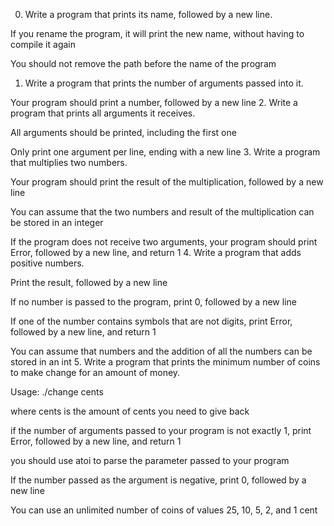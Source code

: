 0. Write a program that prints its name, followed by a new line.



If you rename the program, it will print the new name, without having to compile it again

You should not remove the path before the name of the program
1. Write a program that prints the number of arguments passed into it.



Your program should print a number, followed by a new line
2. Write a program that prints all arguments it receives.



All arguments should be printed, including the first one

Only print one argument per line, ending with a new line
3. Write a program that multiplies two numbers.



Your program should print the result of the multiplication, followed by a new line

You can assume that the two numbers and result of the multiplication can be stored in an integer

If the program does not receive two arguments, your program should print Error, followed by a new line, and return 1
4. Write a program that adds positive numbers.



Print the result, followed by a new line

If no number is passed to the program, print 0, followed by a new line

If one of the number contains symbols that are not digits, print Error, followed by a new line, and return 1

You can assume that numbers and the addition of all the numbers can be stored in an int
5. Write a program that prints the minimum number of coins to make change for an amount of money.



Usage: ./change cents

where cents is the amount of cents you need to give back

if the number of arguments passed to your program is not exactly 1, print Error, followed by a new line, and return 1

you should use atoi to parse the parameter passed to your program

If the number passed as the argument is negative, print 0, followed by a new line

You can use an unlimited number of coins of values 25, 10, 5, 2, and 1 cent
